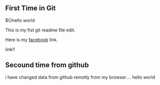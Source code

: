 ## First Time in Git

${}hello world

This is my fist git readme file edit.

Here is my [facebook](http://facebook.com/asifk6381) link.

link!!


## Secound time from github

i have changed data from github remotly from my browser....
 hello world

